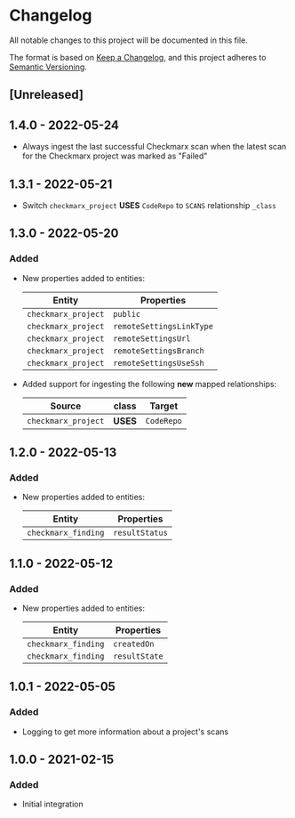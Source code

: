 # Changelog

All notable changes to this project will be documented in this file.

The format is based on [Keep a Changelog](https://keepachangelog.com/en/1.0.0/),
and this project adheres to
[Semantic Versioning](https://semver.org/spec/v2.0.0.html).

## [Unreleased]

## 1.4.0 - 2022-05-24

- Always ingest the last successful Checkmarx scan when the latest scan for the
  Checkmarx project was marked as "Failed"

## 1.3.1 - 2022-05-21

- Switch `checkmarx_project` **USES** `CodeRepo` to `SCANS` relationship
  `_class`

## 1.3.0 - 2022-05-20

### Added

- New properties added to entities:

  | Entity              | Properties               |
  | ------------------- | ------------------------ |
  | `checkmarx_project` | `public`                 |
  | `checkmarx_project` | `remoteSettingsLinkType` |
  | `checkmarx_project` | `remoteSettingsUrl`      |
  | `checkmarx_project` | `remoteSettingsBranch`   |
  | `checkmarx_project` | `remoteSettingsUseSsh`   |

- Added support for ingesting the following **new** mapped relationships:

  | Source              | class    | Target     |
  | ------------------- | -------- | ---------- |
  | `checkmarx_project` | **USES** | `CodeRepo` |

## 1.2.0 - 2022-05-13

### Added

- New properties added to entities:

  | Entity              | Properties     |
  | ------------------- | -------------- |
  | `checkmarx_finding` | `resultStatus` |

## 1.1.0 - 2022-05-12

### Added

- New properties added to entities:

  | Entity              | Properties    |
  | ------------------- | ------------- |
  | `checkmarx_finding` | `createdOn`   |
  | `checkmarx_finding` | `resultState` |

## 1.0.1 - 2022-05-05

### Added

- Logging to get more information about a project's scans

## 1.0.0 - 2021-02-15

### Added

- Initial integration
